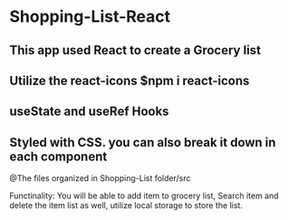 # Shopping-List-React

## This app used React to create a Grocery list

## Utilize the react-icons $npm i react-icons

## useState and useRef Hooks

## Styled with CSS. you can also break it down in each component

@The files organized in Shopping-List folder/src

Functinality: You will be able to add item to grocery list, Search item and delete the item list as well, utilize local storage to store the list.
